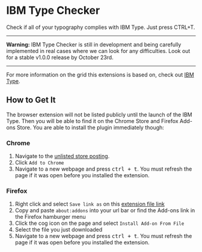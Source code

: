 # IBM Type Checker

Check if all of your typography complies with IBM Type. Just press CTRL+T.

<!--![Browser demonstration of IBM Type Checker](ibm-type-checker.gif)-->

---

**Warning:** IBM Type Checker is still in development and being carefully implemented in real cases where we can look for any difficulties. Look out for a stable v1.0.0 release by October 23rd.

---

For more information on the grid this extensions is based on, check out [IBM Type](../../../type).

## How to Get It

The browser extension will not be listed publicly until the launch of the IBM Type. Then you will be able to find it on the Chrome Store and Firefox Add-ons Store. You are able to install the plugin immediately though:

### Chrome

1. Navigate to the [unlisted store posting](https://chrome.google.com/webstore/detail/cndnlgmhedlhnhofjohafhacnnkghmpb).
2. Click `Add to Chrome`
3. Navigate to a new webpage and press <kbd>ctrl + t</kbd>. You must refresh the page if it was open before you installed the extension.

### Firefox

1. Right click and select `Save link as` on this [extension file link](../../raw/master/ibm_type_checker-0.0.4-an+fx.xpi)
2. Copy and paste `about:addons` into your url bar or find the Add-ons link in the Firefox hamburger menu
3. Click the cog icon on the page and select `Install Add-on From File`
4. Select the file you just downloaded
5. Navigate to a new webpage and press <kbd>ctrl + t</kbd>. You must refresh the page if it was open before you installed the extension.
